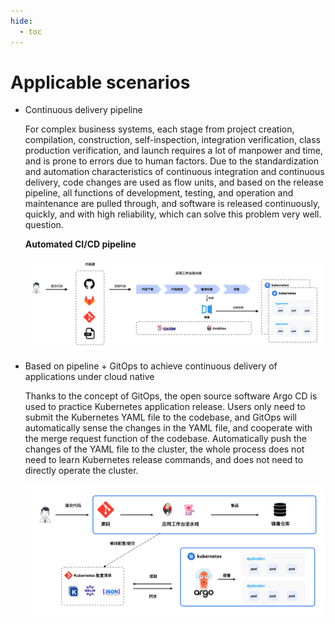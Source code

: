 ```yaml
---
hide:
  - toc
---
```


# Applicable scenarios

- Continuous delivery pipeline

    For complex business systems, each stage from project creation, compilation, construction, self-inspection, integration verification, class production verification, and launch requires a lot of manpower and time, and is prone to errors due to human factors.
    Due to the standardization and automation characteristics of continuous integration and continuous delivery, code changes are used as flow units, and based on the release pipeline, all functions of development, testing, and operation and maintenance are pulled through, and software is released continuously, quickly, and with high reliability, which can solve this problem very well. question.

    **Automated CI/CD pipeline**

    ![image](../images/image.png)

- Based on pipeline + GitOps to achieve continuous delivery of applications under cloud native

    Thanks to the concept of GitOps, the open source software Argo CD is used to practice Kubernetes application release.
    Users only need to submit the Kubernetes YAML file to the codebase, and GitOps will automatically sense the changes in the YAML file, and cooperate with the merge request function of the codebase.
    Automatically push the changes of the YAML file to the cluster, the whole process does not need to learn Kubernetes release commands, and does not need to directly operate the cluster.

    ![image2](../images/image2.png)
